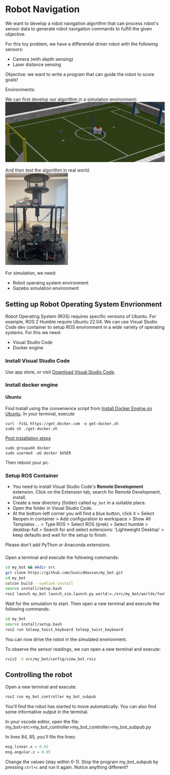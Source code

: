 # Robot Navigation

We want to develop a robot navigation algorithm that can process robot's sensor data to generate robot navigation commands to fulfill the given objective.

For this toy problem, we have a differential driver robot with the following sensors:
- Camera (with depth sensing)
- Laser distance sensing

Objective: we want to write a program that can guide the robot to score goals!

Environments:

We can first develop our algorithm in a simulation environment:  
![Simulation Environment](contents/simulationField.png)

And then test the algorithm in real world.  
![Robot](contents/robot.png)

For simulation, we need:
- Robot operaing system environment
- Gazebo simulation environment

## Setting up Robot Operating System Envrionment

Robot Operating System (ROS) requires specific versions of Ubuntu. For example, ROS 2 Humble require Ubuntu 22.04. We can use Visual Studio Code dev container to setup ROS environment in a wide variety of operating systems. For this we need:
- Visual Studio Code
- Docker engine

### Install Visual Studio Code
Use app store, or visit [Download Visual Studio Code](https://code.visualstudio.com/download).

### Install docker engine
#### Ubuntu
Find Install using the convenience script from [Install Docker Engine on Ubuntu](https://docs.docker.com/engine/install/ubuntu/). In your terminal, execute
```
curl -fsSL https://get.docker.com -o get-docker.sh
sudo sh ./get-docker.sh
```

[Post installation steps](https://docs.docker.com/engine/install/linux-postinstall/)

```
sudo groupadd docker
sudo usermod -aG docker $USER
```
Then reboot your pc.

### Setup ROS Container

- You need to install Visual Studio Code's **Remote Development** extension. Click on the Extension tab, search for Remote Development, install.
- Create a new directory (folder) called `my_bot` in a suitable place.
- Open the folder in Visual Studio Code.
- At the bottom-left corner you will find a blue button, click it > Select Reopen in container > Add configuration to workspace > Show All Templates ... > Type ROS > Select ROS (ijnek) > Select humble > desktop-full > Search for and select extensions: 'Lightweight Desktop' > keep defaults and wait for the setup to finish.

Please don't add PyThon or Anaconda extensions.

### 
Open a terminal and execute the following commands:

```bash
cd my_bot && mkdir src
git clone https://github.com/SunzidHassan/my_bot.git
cd my_bot
colcon build --symlink-install
source install/setup.bash
ros2 launch my_bot launch_sim.launch.py world:=./src/my_bot/worlds/football.world
```
Wait for the simulation to start. Then open a new terminal and execute the following commands:
```bash
cd my_bot
source install/setup.bash
ros2 run teleop_twist_keyboard teleop_twist_keyboard
```
You can now drive the robot in the simulated environment.

To observe the sensor readings, we can open a new terminal and execute:
```bash
rviz2 -d src/my_bot/config/view_bot.rviz
```

## Controlling the robot
Open a new terminal and execute:
```bash
ros2 run my_bot_controller my_bot_subpub
```

You'll find the robot has started to move automatically. You can also find some informative output in the terminal.

In your vscode editor, open the file: my_bot>src>my_bot_controller>my_bot_controller>my_bot_subpub.py

In lines 84, 85, you'll file the lines:
```python
msg.linear.x = 0.01
msg.angular.z = 0.05
```
Change the values (stay within 0-1). Stop the program my_bot_subpub by pressing `ctrl+c` and run it again. Notice anything different?
